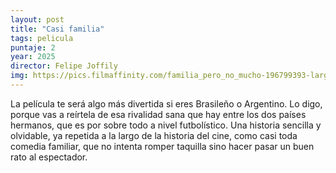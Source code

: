 ```yaml
---
layout: post
title: "Casi familia"
tags: pelicula
puntaje: 2
year: 2025
director: Felipe Joffily
img: https://pics.filmaffinity.com/familia_pero_no_mucho-196799393-large.jpg
---
```


La película te será algo más divertida si eres Brasileño o Argentino. Lo digo, porque vas a reírtela de esa rivalidad sana que hay entre los dos países hermanos, que es por sobre todo a nivel futbolístico. Una historia sencilla y olvidable, ya repetida a la largo de la historia del cine, como casi toda comedia familiar, que no intenta romper taquilla sino hacer pasar un buen rato al espectador.
